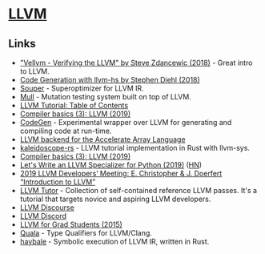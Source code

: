 # [LLVM](https://llvm.org/)

## Links

- ["Vellvm - Verifying the LLVM" by Steve Zdancewic (2018)](https://www.youtube.com/watch?v=q6gSC3OxB_8) - Great intro to LLVM.
- [Code Generation with llvm-hs by Stephen Diehl (2018)](https://www.youtube.com/watch?v=wn-xW3g8jXY)
- [Souper](https://github.com/google/souper) - Superoptimizer for LLVM IR.
- [Mull](https://github.com/mull-project/mull) - Mutation testing system built on top of LLVM.
- [LLVM Tutorial: Table of Contents](https://llvm.org/docs/tutorial/)
- [Compiler basics (3): LLVM (2019)](http://notes.eatonphil.com/compiler-basics-llvm.html)
- [CodeGen](https://github.com/pdziepak/codegen) - Experimental wrapper over LLVM for generating and compiling code at run-time.
- [LLVM backend for the Accelerate Array Language](https://github.com/AccelerateHS/accelerate-llvm)
- [kaleidoscope-rs](https://github.com/beam2d/kaleidoscope-rs) - LLVM tutorial implementation in Rust with llvm-sys.
- [Compiler basics (3): LLVM (2019)](http://notes.eatonphil.com/compiler-basics-llvm.html)
- [Let's Write an LLVM Specializer for Python (2019)](http://dev.stephendiehl.com/numpile/) ([HN](https://news.ycombinator.com/item?id=21268287))
- [2019 LLVM Developers’ Meeting: E. Christopher & J. Doerfert “Introduction to LLVM”](https://www.youtube.com/watch?v=J5xExRGaIIY)
- [LLVM Tutor](https://github.com/banach-space/llvm-tutor) - Collection of self-contained reference LLVM passes. It's a tutorial that targets novice and aspiring LLVM developers.
- [LLVM Discourse](https://llvm.discourse.group/)
- [LLVM Discord](https://discordapp.com/invite/xS7Z362)
- [LLVM for Grad Students (2015)](https://www.cs.cornell.edu/~asampson/blog/llvm.html)
- [Quala](https://github.com/sampsyo/quala) - Type Qualifiers for LLVM/Clang.
- [haybale](https://github.com/PLSysSec/haybale) - Symbolic execution of LLVM IR, written in Rust.

